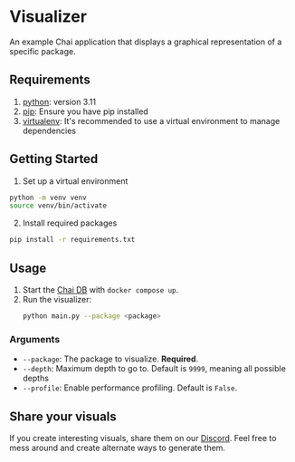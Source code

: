 # Visualizer

An example Chai application that displays a graphical representation of a specific
package.

## Requirements

1. [python]: version 3.11
2. [pip]: Ensure you have pip installed
3. [virtualenv]: It's recommended to use a virtual environment to manage dependencies

## Getting Started

1. Set up a virtual environment

```sh
python -m venv venv
source venv/bin/activate
```

2. Install required packages

```sh
pip install -r requirements.txt
```

## Usage

1. Start the [Chai DB](https://github.com/teaxyz/chai-oss) with `docker compose up`.
1. Run the visualizer:
   ```sh
   python main.py --package <package>
   ```

### Arguments

- `--package`: The package to visualize. **Required**.
- `--depth`: Maximum depth to go to. Default is `9999`, meaning all possible depths
- `--profile`: Enable performance profiling. Default is `False`.

## Share your visuals

If you create interesting visuals, share them on our [Discord]. Feel free to mess
around and create alternate ways to generate them.

[python]: https://www.python.org
[pip]: https://pip.pypa.io/en/stable/installation/
[virtualenv]: https://virtualenv.pypa.io/en/latest/
[Discord]: https://discord.com/invite/tea-906608167901876256

